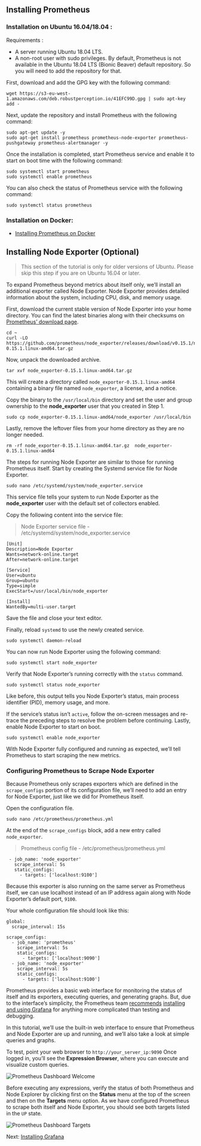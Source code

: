 ## Installing Prometheus

### Installation on Ubuntu 16.04/18.04 :

Requirements :
-   A server running Ubuntu 18.04 LTS.
-   A non-root user with sudo privileges.
By default, Prometheus is not available in the Ubuntu 18.04 LTS (Bionic Beaver) default repository. So you will need to add the repository for that.

First, download and add the GPG key with the following command:

```
wget https://s3-eu-west-1.amazonaws.com/deb.robustperception.io/41EFC99D.gpg | sudo apt-key add -
```

Next, update the repository and install Prometheus with the following command:

```
sudo apt-get update -y
sudo apt-get install prometheus prometheus-node-exporter prometheus-pushgateway prometheus-alertmanager -y
```

Once the installation is completed, start Prometheus service and enable it to start on boot time with the following command:

```
sudo systemctl start prometheus
sudo systemctl enable prometheus
```

You can also check the status of Prometheus service with the following command:

```
sudo systemctl status prometheus
```
### Installation on Docker:

 - [Installing Prometheus on Docker](https://github.com/bharathalleni/minfy-training/blob/master/docs/prometheus-on-docker.md)

## Installing Node Exporter (Optional)

> This section of the tutorial is only for older versions of Ubuntu. Please skip this step if you are on Ubuntu 16.04 or later.

To expand Prometheus beyond metrics about itself only, we’ll install an additional exporter called Node Exporter. Node Exporter provides detailed information about the system, including CPU, disk, and memory usage.

First, download the current stable version of Node Exporter into your home directory. You can find the latest binaries along with their checksums on  [Prometheus’ download page](https://prometheus.io/download/).

```
cd ~
curl -LO https://github.com/prometheus/node_exporter/releases/download/v0.15.1/node_exporter-0.15.1.linux-amd64.tar.gz
```
Now, unpack the downloaded archive.

```
tar xvf node_exporter-0.15.1.linux-amd64.tar.gz
```

This will create a directory called  `node_exporter-0.15.1.linux-amd64`  containing a binary file named  `node_exporter`, a license, and a notice.

Copy the binary to the  `/usr/local/bin`  directory and set the user and group ownership to the  **node_exporter**  user that you created in Step 1.

```
sudo cp node_exporter-0.15.1.linux-amd64/node_exporter /usr/local/bin
```

Lastly, remove the leftover files from your home directory as they are no longer needed.

```
rm -rf node_exporter-0.15.1.linux-amd64.tar.gz  node_exporter-0.15.1.linux-amd64
```
The steps for running Node Exporter are similar to those for running Prometheus itself. Start by creating the Systemd service file for Node Exporter.
```
sudo nano /etc/systemd/system/node_exporter.service
```

This service file tells your system to run Node Exporter as the  **node_exporter**  user with the default set of collectors enabled.

Copy the following content into the service file:

> Node Exporter service file - /etc/systemd/system/node_exporter.service

```
[Unit]
Description=Node Exporter
Wants=network-online.target
After=network-online.target

[Service]
User=ubuntu
Group=ubuntu
Type=simple
ExecStart=/usr/local/bin/node_exporter

[Install]
WantedBy=multi-user.target

```
Save the file and close your text editor.

Finally, reload  `systemd`  to use the newly created service.

```
sudo systemctl daemon-reload
```

You can now run Node Exporter using the following command:

```
sudo systemctl start node_exporter
```

Verify that Node Exporter’s running correctly with the  `status`  command.

```
sudo systemctl status node_exporter
```

Like before, this output tells you Node Exporter’s status, main process identifier (PID), memory usage, and more.

If the service’s status isn’t  `active`, follow the on-screen messages and re-trace the preceding steps to resolve the problem before continuing.
Lastly, enable Node Exporter to start on boot.

```
sudo systemctl enable node_exporter
```

With Node Exporter fully configured and running as expected, we’ll tell Prometheus to start scraping the new metrics.

### Configuring Prometheus to Scrape Node Exporter
Because Prometheus only scrapes exporters which are defined in the  `scrape_configs`  portion of its configuration file, we’ll need to add an entry for Node Exporter, just like we did for Prometheus itself.

Open the configuration file.
```
sudo nano /etc/prometheus/prometheus.yml
```

At the end of the  `scrape_configs`  block, add a new entry called  `node_exporter`.

> Prometheus config file  - /etc/prometheus/prometheus.yml

```
 - job_name: 'node_exporter'
   scrape_interval: 5s
   static_configs:
     - targets: ['localhost:9100']  
```

Because this exporter is also running on the same server as Prometheus itself, we can use localhost instead of an IP address again along with Node Exporter’s default port,  `9100`.

Your whole configuration file should look like this:

```
global:
  scrape_interval: 15s

scrape_configs:
  - job_name: 'prometheus'
    scrape_interval: 5s
    static_configs:
      - targets: ['localhost:9090']
  - job_name: 'node_exporter'
    scrape_interval: 5s
    static_configs:
      - targets: ['localhost:9100']  
```
Prometheus provides a basic web interface for monitoring the status of itself and its exporters, executing queries, and generating graphs. But, due to the interface’s simplicity, the Prometheus team  [recommends](https://prometheus.io/docs/visualization/browser/)  [installing and using Grafana](https://prometheus.io/docs/visualization/grafana/)  for anything more complicated than testing and debugging.

In this tutorial, we’ll use the built-in web interface to ensure that Prometheus and Node Exporter are up and running, and we’ll also take a look at simple queries and graphs.

To test, point your web browser to  `http://your_server_ip:9090`
Once logged in, you’ll see the  **Expression Browser**, where you can execute and visualize custom queries.

![Prometheus Dashboard Welcome](http://assets.digitalocean.com/articles/install-prometheus-on-ubuntu-16-04/Prometheus-Dashboard-Welcome.png)

Before executing any expressions, verify the status of both Prometheus and Node Explorer by clicking first on the  **Status**  menu at the top of the screen and then on the  **Targets**  menu option. As we have configured Prometheus to scrape both itself and Node Exporter, you should see both targets listed in the  `UP`  state.

![Prometheus Dashboard Targets](http://assets.digitalocean.com/articles/install-prometheus-on-ubuntu-16-04/Prometheus-Dashboard-Targets.png)

Next: [Installing Grafana](https://github.com/bharathalleni/minfy-training/blob/master/docs/grafana.md)
